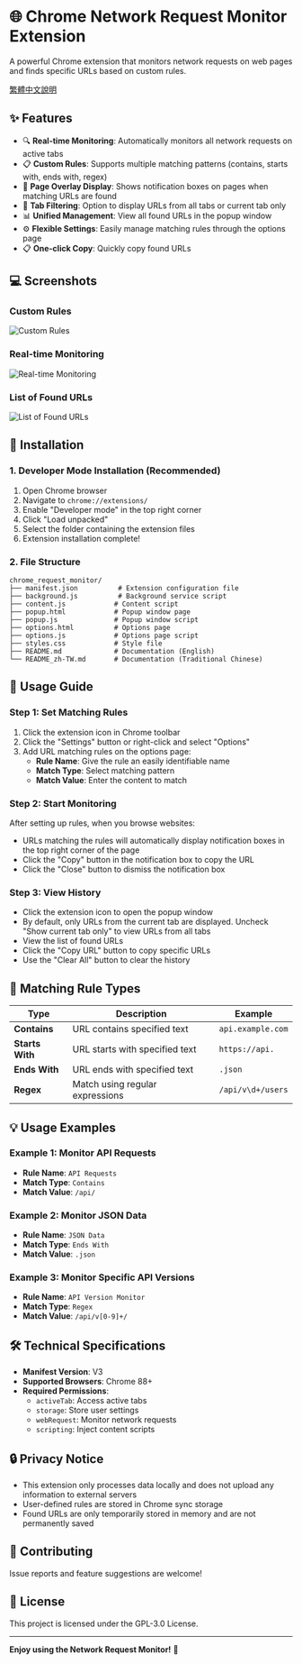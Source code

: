 # 🌐 Chrome Network Request Monitor Extension

A powerful Chrome extension that monitors network requests on web pages and finds specific URLs based on custom rules.

[繁體中文說明](README_zh-TW.md)

## ✨ Features

- 🔍 **Real-time Monitoring**: Automatically monitors all network requests on active tabs
- 📋 **Custom Rules**: Supports multiple matching patterns (contains, starts with, ends with, regex)
- 📌 **Page Overlay Display**: Shows notification boxes on pages when matching URLs are found
- 🎯 **Tab Filtering**: Option to display URLs from all tabs or current tab only
- 📊 **Unified Management**: View all found URLs in the popup window
- ⚙️ **Flexible Settings**: Easily manage matching rules through the options page
- 📋 **One-click Copy**: Quickly copy found URLs

## 💻 Screenshots

### Custom Rules
![Custom Rules](screenshot/set-rules.png "Custom Rules")

### Real-time Monitoring
![Real-time Monitoring](screenshot/monitoring.png "Real-time Monitoring")

### List of Found URLs
![List of Found URLs](screenshot/found-urls.png "List of Found URLs")

## 🚀 Installation

### 1. Developer Mode Installation (Recommended)

1. Open Chrome browser
2. Navigate to `chrome://extensions/`
3. Enable "Developer mode" in the top right corner
4. Click "Load unpacked"
5. Select the folder containing the extension files
6. Extension installation complete!

### 2. File Structure

```
chrome_request_monitor/
├── manifest.json          # Extension configuration file
├── background.js          # Background service script
├── content.js            # Content script
├── popup.html            # Popup window page
├── popup.js              # Popup window script
├── options.html          # Options page
├── options.js            # Options page script
├── styles.css            # Style file
├── README.md             # Documentation (English)
└── README_zh-TW.md       # Documentation (Traditional Chinese)
```

## 📖 Usage Guide

### Step 1: Set Matching Rules

1. Click the extension icon in Chrome toolbar
2. Click the "Settings" button or right-click and select "Options"
3. Add URL matching rules on the options page:
   - **Rule Name**: Give the rule an easily identifiable name
   - **Match Type**: Select matching pattern
   - **Match Value**: Enter the content to match

### Step 2: Start Monitoring

After setting up rules, when you browse websites:
- URLs matching the rules will automatically display notification boxes in the top right corner of the page
- Click the "Copy" button in the notification box to copy the URL
- Click the "Close" button to dismiss the notification box

### Step 3: View History

- Click the extension icon to open the popup window
- By default, only URLs from the current tab are displayed. Uncheck "Show current tab only" to view URLs from all tabs
- View the list of found URLs
- Click the "Copy URL" button to copy specific URLs
- Use the "Clear All" button to clear the history

## 🔧 Matching Rule Types

| Type | Description | Example |
|------|-------------|---------|
| **Contains** | URL contains specified text | `api.example.com` |
| **Starts With** | URL starts with specified text | `https://api.` |
| **Ends With** | URL ends with specified text | `.json` |
| **Regex** | Match using regular expressions | `/api/v\d+/users` |

## 💡 Usage Examples

### Example 1: Monitor API Requests
- **Rule Name**: `API Requests`
- **Match Type**: `Contains`
- **Match Value**: `/api/`

### Example 2: Monitor JSON Data
- **Rule Name**: `JSON Data`
- **Match Type**: `Ends With`
- **Match Value**: `.json`

### Example 3: Monitor Specific API Versions
- **Rule Name**: `API Version Monitor`
- **Match Type**: `Regex`
- **Match Value**: `/api/v[0-9]+/`

## 🛠️ Technical Specifications

- **Manifest Version**: V3
- **Supported Browsers**: Chrome 88+
- **Required Permissions**:
  - `activeTab`: Access active tabs
  - `storage`: Store user settings
  - `webRequest`: Monitor network requests
  - `scripting`: Inject content scripts

## 🔒 Privacy Notice

- This extension only processes data locally and does not upload any information to external servers
- User-defined rules are stored in Chrome sync storage
- Found URLs are only temporarily stored in memory and are not permanently saved

## 🤝 Contributing

Issue reports and feature suggestions are welcome!

## 📄 License

This project is licensed under the GPL-3.0 License.

---

**Enjoy using the Network Request Monitor!** 🎉 
